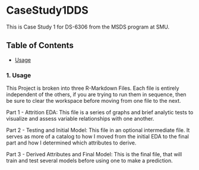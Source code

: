 # CaseStudy1DDS
This is Case Study 1 for DS-6306 from the MSDS program at SMU.

## Table of Contents
- [Usage](#usage)

### 1. Usage
This Project is broken into three R-Markdown Files.
Each file is entirely independent of the others, if you are trying to run them in sequence, then be sure to clear the workspace before moving from one file to the next.

Part 1 - Attrition EDA: This file is a series of graphs and brief analytic tests to visualize and assess variable relationships with one another.

Part 2 - Testing and Initial Model: This file in an optional intermediate file. It serves as more of a catalog to how I moved from the initial EDA to the final part and how I determined which attributes to derive.

Part 3 - Derived Attributes and Final Model: This is the final file, that will train and test several models before using one to make a prediction.
